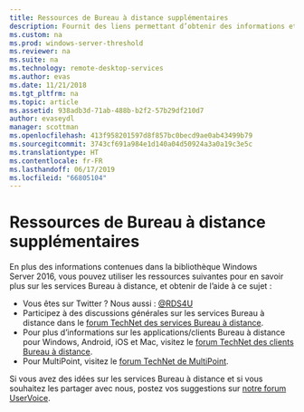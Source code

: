 ```yaml
---
title: Ressources de Bureau à distance supplémentaires
description: Fournit des liens permettant d’obtenir des informations et de l’aide supplémentaires sur les services Bureau à distance.
ms.custom: na
ms.prod: windows-server-threshold
ms.reviewer: na
ms.suite: na
ms.technology: remote-desktop-services
ms.author: evas
ms.date: 11/21/2018
ms.tgt_pltfrm: na
ms.topic: article
ms.assetid: 938adb3d-71ab-488b-b2f2-57b29df210d7
author: evaseydl
manager: scottman
ms.openlocfilehash: 413f958201597d8f857bc0becd9ae0ab43499b79
ms.sourcegitcommit: 3743cf691a984e1d140a04d50924a3a0a19c3e5c
ms.translationtype: HT
ms.contentlocale: fr-FR
ms.lasthandoff: 06/17/2019
ms.locfileid: "66805104"
---
```

# <a name="additional-remote-desktop-resources"></a>Ressources de Bureau à distance supplémentaires

En plus des informations contenues dans la bibliothèque Windows Server 2016, vous pouvez utiliser les ressources suivantes pour en savoir plus sur les services Bureau à distance, et obtenir de l’aide à ce sujet :

- Vous êtes sur Twitter ? Nous aussi : [@RDS4U](https://twitter.com/RDS4U)
- Participez à des discussions générales sur les services Bureau à distance dans le [forum TechNet des services Bureau à distance](https://aka.ms/technetforum-rds).
- Pour plus d’informations sur les applications/clients Bureau à distance pour Windows, Android, iOS et Mac, visitez le [forum TechNet des clients Bureau à distance](https://aka.ms/technetforum-rdc).
- Pour MultiPoint, visitez le [forum TechNet de MultiPoint](https://aka.ms/multipoint-forum).

Si vous avez des idées sur les services Bureau à distance et si vous souhaitez les partager avec nous, postez vos suggestions sur [notre forum UserVoice](https://aka.ms/uservoice-rds).
